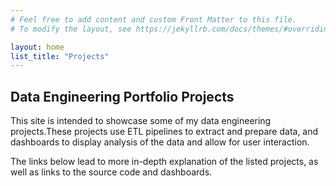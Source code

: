 ```yaml
---
# Feel free to add content and custom Front Matter to this file.
# To modify the layout, see https://jekyllrb.com/docs/themes/#overriding-theme-defaults

layout: home
list_title: "Projects"
---
```

## Data Engineering Portfolio Projects

This site is intended to showcase some of my data engineering projects.These projects use ETL pipelines to extract and prepare data, and dashboards to display analysis of the data and allow for user interaction.

The links below lead to more in-depth explanation of the listed projects, as well as links to the source code and dashboards.



